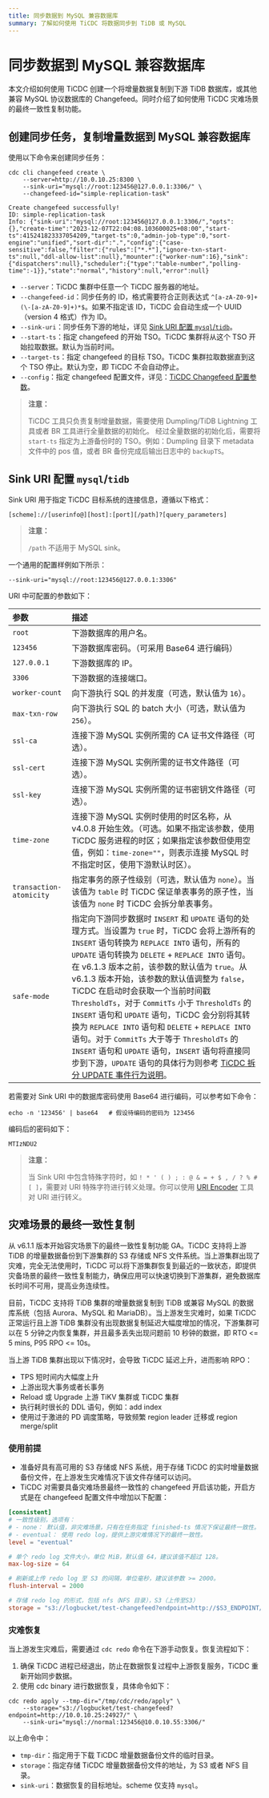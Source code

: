 ```yaml
---
title: 同步数据到 MySQL 兼容数据库
summary: 了解如何使用 TiCDC 将数据同步到 TiDB 或 MySQL
---
```


# 同步数据到 MySQL 兼容数据库

本文介绍如何使用 TiCDC 创建一个将增量数据复制到下游 TiDB 数据库，或其他兼容 MySQL 协议数据库的 Changefeed。同时介绍了如何使用 TiCDC 灾难场景的最终一致性复制功能。

## 创建同步任务，复制增量数据到 MySQL 兼容数据库

使用以下命令来创建同步任务：

```shell
cdc cli changefeed create \
    --server=http://10.0.10.25:8300 \
    --sink-uri="mysql://root:123456@127.0.0.1:3306/" \
    --changefeed-id="simple-replication-task"
```

```shell
Create changefeed successfully!
ID: simple-replication-task
Info: {"sink-uri":"mysql://root:123456@127.0.0.1:3306/","opts":{},"create-time":"2023-12-07T22:04:08.103600025+08:00","start-ts":415241823337054209,"target-ts":0,"admin-job-type":0,"sort-engine":"unified","sort-dir":".","config":{"case-sensitive":false,"filter":{"rules":["*.*"],"ignore-txn-start-ts":null,"ddl-allow-list":null},"mounter":{"worker-num":16},"sink":{"dispatchers":null},"scheduler":{"type":"table-number","polling-time":-1}},"state":"normal","history":null,"error":null}
```

- `--server`：TiCDC 集群中任意一个 TiCDC 服务器的地址。
- `--changefeed-id`：同步任务的 ID，格式需要符合正则表达式 `^[a-zA-Z0-9]+(\-[a-zA-Z0-9]+)*$`。如果不指定该 ID，TiCDC 会自动生成一个 UUID（version 4 格式）作为 ID。
- `--sink-uri`：同步任务下游的地址，详见 [Sink URI 配置 `mysql`/`tidb`](#sink-uri-配置-mysqltidb)。
- `--start-ts`：指定 changefeed 的开始 TSO。TiCDC 集群将从这个 TSO 开始拉取数据。默认为当前时间。
- `--target-ts`：指定 changefeed 的目标 TSO。TiCDC 集群拉取数据直到这个 TSO 停止。默认为空，即 TiCDC 不会自动停止。
- `--config`：指定 changefeed 配置文件，详见：[TiCDC Changefeed 配置参数](/ticdc/ticdc-changefeed-config.md)。

> **注意：**
>
> TiCDC 工具只负责复制增量数据，需要使用 Dumpling/TiDB Lightning 工具或者 BR 工具进行全量数据的初始化。
> 经过全量数据的初始化后，需要将 `start-ts` 指定为上游备份时的 TSO。例如：Dumpling 目录下 metadata 文件中的 pos 值，或者 BR 备份完成后输出日志中的 `backupTS`。

## Sink URI 配置 `mysql`/`tidb`

Sink URI 用于指定 TiCDC 目标系统的连接信息，遵循以下格式：

```
[scheme]://[userinfo@][host]:[port][/path]?[query_parameters]
```

> **注意：**
>
> `/path` 不适用于 MySQL sink。

一个通用的配置样例如下所示：

```shell
--sink-uri="mysql://root:123456@127.0.0.1:3306"
```

URI 中可配置的参数如下：

| 参数         | 描述                                             |
| :------------ | :------------------------------------------------ |
| `root`        | 下游数据库的用户名。                             |
| `123456`       | 下游数据库密码。（可采用 Base64 进行编码）                                     |
| `127.0.0.1`    | 下游数据库的 IP。                                |
| `3306`         | 下游数据的连接端口。                                 |
| `worker-count` | 向下游执行 SQL 的并发度（可选，默认值为 `16`）。       |
| `max-txn-row`  | 向下游执行 SQL 的 batch 大小（可选，默认值为 `256`）。 |
| `ssl-ca`       | 连接下游 MySQL 实例所需的 CA 证书文件路径（可选）。 |
| `ssl-cert`     | 连接下游 MySQL 实例所需的证书文件路径（可选）。 |
| `ssl-key`      | 连接下游 MySQL 实例所需的证书密钥文件路径（可选）。 |
| `time-zone`    | 连接下游 MySQL 实例时使用的时区名称，从 v4.0.8 开始生效。（可选。如果不指定该参数，使用 TiCDC 服务进程的时区；如果指定该参数但使用空值，例如：`time-zone=""`，则表示连接 MySQL 时不指定时区，使用下游默认时区）。 |
| `transaction-atomicity`      | 指定事务的原子性级别（可选，默认值为 `none`）。当该值为 `table` 时 TiCDC 保证单表事务的原子性，当该值为 `none` 时 TiCDC 会拆分单表事务。 |
| `safe-mode` | 指定向下游同步数据时 `INSERT` 和 `UPDATE` 语句的处理方式。当设置为 `true` 时，TiCDC 会将上游所有的 `INSERT` 语句转换为 `REPLACE INTO` 语句，所有的 `UPDATE` 语句转换为 `DELETE` + `REPLACE INTO` 语句。在 v6.1.3 版本之前，该参数的默认值为 `true`。从 v6.1.3 版本开始，该参数的默认值调整为 `false`，TiCDC 在启动时会获取一个当前时间戳 `ThresholdTs`，对于 `CommitTs` 小于 `ThresholdTs` 的 `INSERT` 语句和 `UPDATE` 语句，TiCDC 会分别将其转换为 `REPLACE INTO` 语句和 `DELETE` + `REPLACE INTO` 语句。对于 `CommitTs` 大于等于 `ThresholdTs` 的 `INSERT` 语句和 `UPDATE` 语句，`INSERT` 语句将直接同步到下游，`UPDATE` 语句的具体行为则参考 [TiCDC 拆分 UPDATE 事件行为说明](/ticdc/ticdc-split-update-behavior.md)。 |

若需要对 Sink URI 中的数据库密码使用 Base64 进行编码，可以参考如下命令：

```shell
echo -n '123456' | base64   # 假设待编码的密码为 123456
```

编码后的密码如下：

```shell
MTIzNDU2
```

> **注意：**
>
> 当 Sink URI 中包含特殊字符时，如 `! * ' ( ) ; : @ & = + $ , / ? % # [ ]`，需要对 URI 特殊字符进行转义处理。你可以使用 [URI Encoder](https://meyerweb.com/eric/tools/dencoder/) 工具对 URI 进行转义。

## 灾难场景的最终一致性复制

从 v6.1.1 版本开始容灾场景下的最终一致性复制功能 GA。TiCDC 支持将上游 TiDB 的增量数据备份到下游集群的 S3 存储或 NFS 文件系统。当上游集群出现了灾难，完全无法使用时，TiCDC 可以将下游集群恢复到最近的一致状态，即提供灾备场景的最终一致性复制能力，确保应用可以快速切换到下游集群，避免数据库长时间不可用，提高业务连续性。

目前，TiCDC 支持将 TiDB 集群的增量数据复制到 TiDB 或兼容 MySQL 的数据库系统（包括 Aurora、MySQL 和 MariaDB）。当上游发生灾难时，如果 TiCDC 正常运行且上游 TiDB 集群没有出现数据复制延迟大幅度增加的情况，下游集群可以在 5 分钟之内恢复集群，并且最多丢失出现问题前 10 秒钟的数据，即 RTO <= 5 mins, P95 RPO <= 10s。

当上游 TiDB 集群出现以下情况时，会导致 TiCDC 延迟上升，进而影响 RPO：

- TPS 短时间内大幅度上升
- 上游出现大事务或者长事务
- Reload 或 Upgrade 上游 TiKV 集群或 TiCDC 集群
- 执行耗时很长的 DDL 语句，例如：add index
- 使用过于激进的 PD 调度策略，导致频繁 region leader 迁移或 region merge/split

### 使用前提

- 准备好具有高可用的 S3 存储或 NFS 系统，用于存储 TiCDC 的实时增量数据备份文件，在上游发生灾难情况下该文件存储可以访问。
- TiCDC 对需要具备灾难场景最终一致性的 changefeed 开启该功能，开启方式是在 changefeed 配置文件中增加以下配置：

```toml
[consistent]
# 一致性级别，选项有：
# - none： 默认值，非灾难场景，只有在任务指定 finished-ts 情况下保证最终一致性。
# - eventual： 使用 redo log，提供上游灾难情况下的最终一致性。
level = "eventual"

# 单个 redo log 文件大小，单位 MiB，默认值 64，建议该值不超过 128。
max-log-size = 64

# 刷新或上传 redo log 至 S3 的间隔，单位毫秒，建议该参数 >= 2000。
flush-interval = 2000

# 存储 redo log 的形式，包括 nfs（NFS 目录），S3（上传至S3）
storage = "s3://logbucket/test-changefeed?endpoint=http://$S3_ENDPOINT/"
```

### 灾难恢复

当上游发生灾难后，需要通过 `cdc redo` 命令在下游手动恢复。恢复流程如下：

1. 确保 TiCDC 进程已经退出，防止在数据恢复过程中上游恢复服务，TiCDC 重新开始同步数据。
2. 使用 cdc binary 进行数据恢复，具体命令如下：

```shell
cdc redo apply --tmp-dir="/tmp/cdc/redo/apply" \
    --storage="s3://logbucket/test-changefeed?endpoint=http://10.0.10.25:24927/" \
    --sink-uri="mysql://normal:123456@10.0.10.55:3306/"
```

以上命令中：

- `tmp-dir`：指定用于下载 TiCDC 增量数据备份文件的临时目录。
- `storage`：指定存储 TiCDC 增量数据备份文件的地址，为 S3 或者 NFS 目录。
- `sink-uri`：数据恢复的目标地址。scheme 仅支持 `mysql`。
